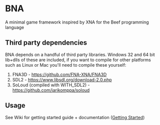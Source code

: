 # BNA
A minimal game framework inspired by XNA for the Beef programming language

## Third party dependencies
BNA depends on a handful of third party libraries. Windows 32 and 64 bit lib+dlls of these are included, if you want to compile for other platforms such as Linux or Mac you'll need to compile these yourself:

1. FNA3D - https://github.com/FNA-XNA/FNA3D
2. SDL2 - https://www.libsdl.org/download-2.0.php
3. SoLoud (compiled with WITH_SDL2) - https://github.com/jarikomppa/soloud

## Usage
See Wiki for getting started guide + documentation ([Getting Started](https://github.com/KillaMaaki/BNA/wiki/Getting-Started))
